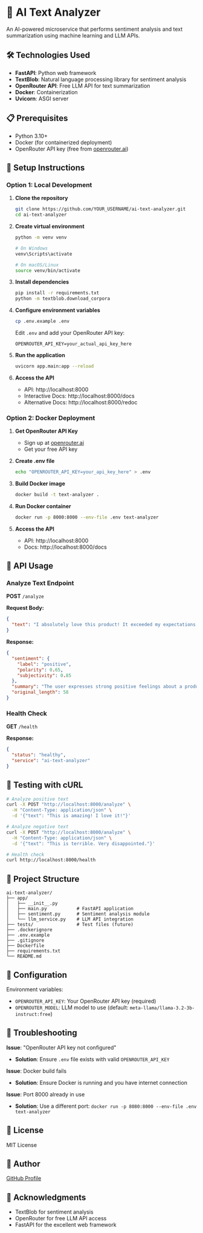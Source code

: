 # 🤖 AI Text Analyzer

An AI-powered microservice that performs sentiment analysis and text summarization using machine learning and LLM APIs.

## 🛠️ Technologies Used

- **FastAPI**: Python web framework
- **TextBlob**: Natural language processing library for sentiment analysis
- **OpenRouter API**: Free LLM API for text summarization
- **Docker**: Containerization
- **Uvicorn**: ASGI server

## 📋 Prerequisites

- Python 3.10+
- Docker (for containerized deployment)
- OpenRouter API key (free from [openrouter.ai](https://openrouter.ai))

## 🚀 Setup Instructions

### Option 1: Local Development

1. **Clone the repository**
   ```bash
   git clone https://github.com/YOUR_USERNAME/ai-text-analyzer.git
   cd ai-text-analyzer
   ```

2. **Create virtual environment**
   ```bash
   python -m venv venv
   
   # On Windows
   venv\Scripts\activate
   
   # On macOS/Linux
   source venv/bin/activate
   ```

3. **Install dependencies**
   ```bash
   pip install -r requirements.txt
   python -m textblob.download_corpora
   ```

4. **Configure environment variables**
   ```bash
   cp .env.example .env
   ```
   
   Edit `.env` and add your OpenRouter API key:
   ```
   OPENROUTER_API_KEY=your_actual_api_key_here
   ```

5. **Run the application**
   ```bash
   uvicorn app.main:app --reload
   ```

6. **Access the API**
   - API: http://localhost:8000
   - Interactive Docs: http://localhost:8000/docs
   - Alternative Docs: http://localhost:8000/redoc

### Option 2: Docker Deployment

1. **Get OpenRouter API Key**
   - Sign up at [openrouter.ai](https://openrouter.ai)
   - Get your free API key

2. **Create .env file**
   ```bash
   echo "OPENROUTER_API_KEY=your_api_key_here" > .env
   ```

3. **Build Docker image**
   ```bash
   docker build -t text-analyzer .
   ```

4. **Run Docker container**
   ```bash
   docker run -p 8000:8000 --env-file .env text-analyzer
   ```

5. **Access the API**
   - API: http://localhost:8000
   - Docs: http://localhost:8000/docs

## 📖 API Usage

### Analyze Text Endpoint

**POST** `/analyze`

**Request Body:**
```json
{
  "text": "I absolutely love this product! It exceeded my expectations."
}
```

**Response:**
```json
{
  "sentiment": {
    "label": "positive",
    "polarity": 0.65,
    "subjectivity": 0.85
  },
  "summary": "The user expresses strong positive feelings about a product that surpassed their expectations.",
  "original_length": 58
}
```

### Health Check

**GET** `/health`

**Response:**
```json
{
  "status": "healthy",
  "service": "ai-text-analyzer"
}
```

## 🧪 Testing with cURL

```bash
# Analyze positive text
curl -X POST "http://localhost:8000/analyze" \
  -H "Content-Type: application/json" \
  -d '{"text": "This is amazing! I love it!"}'

# Analyze negative text
curl -X POST "http://localhost:8000/analyze" \
  -H "Content-Type: application/json" \
  -d '{"text": "This is terrible. Very disappointed."}'

# Health check
curl http://localhost:8000/health
```

## 📁 Project Structure

```
ai-text-analyzer/
├── app/
│   ├── __init__.py
│   ├── main.py           # FastAPI application
│   ├── sentiment.py      # Sentiment analysis module
│   └── llm_service.py    # LLM API integration
├── tests/                # Test files (future)
├── .dockerignore
├── .env.example
├── .gitignore
├── Dockerfile
├── requirements.txt
└── README.md
```

## 🔧 Configuration

Environment variables:

- `OPENROUTER_API_KEY`: Your OpenRouter API key (required)
- `OPENROUTER_MODEL`: LLM model to use (default: `meta-llama/llama-3.2-3b-instruct:free`)

## 🐛 Troubleshooting

**Issue**: "OpenRouter API key not configured"
- **Solution**: Ensure `.env` file exists with valid `OPENROUTER_API_KEY`

**Issue**: Docker build fails
- **Solution**: Ensure Docker is running and you have internet connection

**Issue**: Port 8000 already in use
- **Solution**: Use a different port: `docker run -p 8080:8000 --env-file .env text-analyzer`

## 📄 License

MIT License

## 👤 Author

[GitHub Profile](https://github.com/hamza08003)

## 🙏 Acknowledgments

- TextBlob for sentiment analysis
- OpenRouter for free LLM API access
- FastAPI for the excellent web framework
